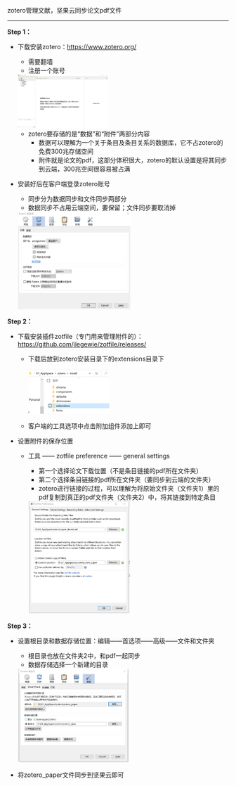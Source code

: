 zotero管理文献，坚果云同步论文pdf文件

---

**Step 1：**

- 下载安装zotero：https://www.zotero.org/

  - 需要翻墙
  - 注册一个账号

  <img src="https://raw.githubusercontent.com/Jian-wei-peng/typora-pic/main/202307081057735.png" alt="image-20230708105734552" style="zoom: 20%;" />

  - zotero要存储的是“数据”和“附件”两部分内容
    - 数据可以理解为一个关于条目及条目关系的数据库，它不占zotero的免费300兆存储空间
    - 附件就是论文的pdf，这部分体积很大，zotero的默认设置是将其同步到云端，300兆空间很容易被占满

- 安装好后在客户端登录zotero账号

  - 同步分为数据同步和文件同步两部分
  - 数据同步不占用云端空间，要保留；文件同步要取消掉

  <img src="https://raw.githubusercontent.com/Jian-wei-peng/typora-pic/main/202307081100298.png" alt="image-20230708110021229" style="zoom:25%;" />

**Step 2：**

- 下载安装插件zotfile（专门用来管理附件的）：https://github.com/jlegewie/zotfile/releases/

  - 下载后放到zotero安装目录下的extensions目录下

    <img src="https://raw.githubusercontent.com/Jian-wei-peng/typora-pic/main/202307081101763.png" alt="image-20230708110146731" style="zoom:25%;" />

  - 客户端的工具选项中点击附加组件添加上即可

- 设置附件的保存位置

  - 工具 —— zotfile preference —— general settings

    - 第一个选择论文下载位置（不是条目链接的pdf所在文件夹）
    - 第二个选择条目链接的pdf所在文件夹（要同步到云端的文件夹）
    - zotero进行链接的过程，可以理解为将原始文件夹（文件夹1）里的pdf复制到真正的pdf文件夹（文件夹2）中，将其链接到特定条目

    <img src="https://raw.githubusercontent.com/Jian-wei-peng/typora-pic/main/202307081105290.png" alt="image-20230708110508208" style="zoom:25%;" />

**Step 3：**

- 设置根目录和数据存储位置：编辑——首选项——高级——文件和文件夹

  - 根目录也放在文件夹2中，和pdf一起同步
  - 数据存储选择一个新建的目录

  <img src="https://raw.githubusercontent.com/Jian-wei-peng/typora-pic/main/202307081110602.png" alt="image-20230708111051562" style="zoom:33%;" />

- 将zotero_paper文件同步到坚果云即可





